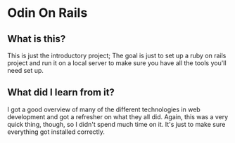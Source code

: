 # Odin On Rails

## What is this? 

This is just the introductory project; The goal is just to set up a ruby on rails project and run it on a local server to make sure you have all the tools you'll need set up. 

## What did I learn from it? 

I got a good overview of many of the different technologies in web development and got a refresher on what they all did. Again, this was a very quick thing, though, so I didn't spend much time on it. It's just to make sure everything got installed correctly. 